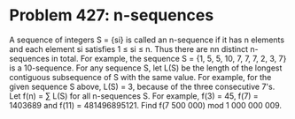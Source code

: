 # Problem 427: n-sequences
A sequence of integers S = {si} is called an n-sequence if it has n
elements and each element si satisfies 1 ≤ si ≤ n. Thus there are nn
distinct n-sequences in total. For example, the sequence S = {1, 5, 5,
10, 7, 7, 7, 2, 3, 7} is a 10-sequence. For any sequence S, let L(S) be
the length of the longest contiguous subsequence of S with the same
value. For example, for the given sequence S above, L(S) = 3, because of
the three consecutive 7's. Let f(n) = ∑ L(S) for all n-sequences S. For
example, f(3) = 45, f(7) = 1403689 and f(11) = 481496895121. Find
f(7 500 000) mod 1 000 000 009.
